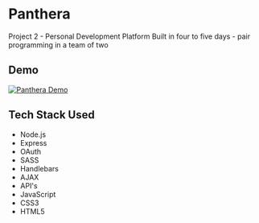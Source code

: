 # Panthera

Project 2 - Personal Development Platform
Built in four to five days - pair programming in a team of two

## Demo

[![Panthera Demo](http://img.youtube.com/vi/l52Y5QaWZ0Q/0.jpg)](https://www.youtube.com/watch?v=l52Y5QaWZ0Q&feature=youtu.be "Panthera")


## Tech Stack Used

* Node.js 
* Express 
* OAuth 
* SASS
* Handlebars
* AJAX
* API's
* JavaScript
* CSS3
* HTML5
